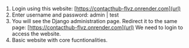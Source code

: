 1. Login using this website: [https://contacthub-flvz.onrender.com](url)
2. Enter username and password: admin | test
3. You will see the Django administration page.
   Redirect it to the same page: [https://contacthub-flvz.onrender.com](url)
   We need to login to access the website.
4. Basic website with core fucntionalities. 
